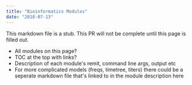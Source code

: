 ```yaml
---
title: "Bioinformatics Modules"
date: "2018-07-13"
---
```


This markdown file is a stub. This PR will not be complete until this page is filled out.

* All modules on this page?
* TOC at the top with links?
* Description of each module's remit, command line args, output etc
* For more complicated models (freqs, timetree, titers) there could be a seperate markdown file that's linked to in the module description here
